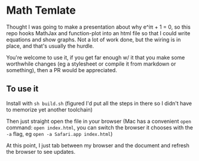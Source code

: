 Math Temlate
============

Thought I was going to make a presentation about why e^iπ + 1 = 0,
so this repo hooks MathJax and function-plot into an html file
so that I could write equations and show graphs. Not a lot of work done,
but the wiring is in place, and that's usually the hurdle.

You're welcome to use it, if you get far enough w/ it that you make
some worthwhile changes (eg a stylesheet or compile it from markdown or something),
then a PR would be appreciated.

To use it
---------

Install with `sh build.sh` (figured I'd put all the steps in there so I didn't
have to memorize yet another toolchain)

Then just straight open the file in your browser (Mac has a convenient `open`
command: `open index.html`, you can switch the browser it chooses with the `-a`
flag, eg `open -a Safari.app index.html`)

At this point, I just tab between my browser and the document and
refresh the browser to see updates.
